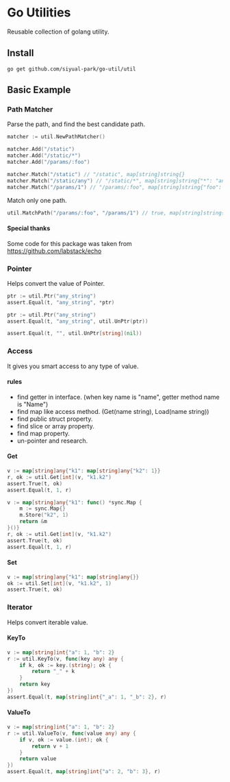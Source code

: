 # Go Utilities
Reusable collection of golang utility.

## Install
```shell
go get github.com/siyual-park/go-util/util
```


## Basic Example
### Path Matcher
Parse the path, and find the best candidate path.
```go
matcher := util.NewPathMatcher()

matcher.Add("/static")
matcher.Add("/static/*")
matcher.Add("/params/:foo")

matcher.Match("/static") // "/static", map[string]string{}
matcher.Match("/static/any") // "/static/*", map[string]string{"*": "any"}
matcher.Match("/params/1") // "/params/:foo", map[string]string{"foo": "1"}
``` 

Match only one path.
```go
util.MatchPath("/params/:foo", "/params/1") // true, map[string]string{"foo": "1"}
``` 

#### Special thanks
Some code for this package was taken from https://github.com/labstack/echo

### Pointer
Helps convert the value of Pointer.

```go
ptr := util.Ptr("any_string")
assert.Equal(t, "any_string", *ptr)
``` 

```go
ptr := util.Ptr("any_string")
assert.Equal(t, "any_string", util.UnPtr(ptr))

assert.Equal(t, "", util.UnPtr[string](nil))
```

### Access
It gives you smart access to any type of value.

#### rules
- find getter in interface. (when key name is "name", getter method name is "Name")
- find map like access method. (Get(name string), Load(name string))
- find public struct property.
- find slice or array property.
- find map property.
- un-pointer and research.

#### Get
```go
v := map[string]any{"k1": map[string]any{"k2": 1}}
r, ok := util.Get[int](v, "k1.k2")
assert.True(t, ok)
assert.Equal(t, 1, r)
``` 

```go
v := map[string]any{"k1": func() *sync.Map {
    m := sync.Map{}
    m.Store("k2", 1)
    return &m
}()}
r, ok := util.Get[int](v, "k1.k2")
assert.True(t, ok)
assert.Equal(t, 1, r)
```

#### Set
```go
v := map[string]any{"k1": map[string]any{}}
ok := util.Set[int](v, "k1.k2", 1)
assert.True(t, ok)
``` 

### Iterator
Helps convert iterable value.

#### KeyTo
```go
v := map[string]int{"a": 1, "b": 2}
r := util.KeyTo(v, func(key any) any {
    if k, ok := key.(string); ok {
        return "_" + k
    }
    return key
})
assert.Equal(t, map[string]int{"_a": 1, "_b": 2}, r)
``` 

#### ValueTo
```go
v := map[string]int{"a": 1, "b": 2}
r := util.ValueTo(v, func(value any) any {
    if v, ok := value.(int); ok {
        return v + 1
    }
    return value
})
assert.Equal(t, map[string]int{"a": 2, "b": 3}, r)
``` 
